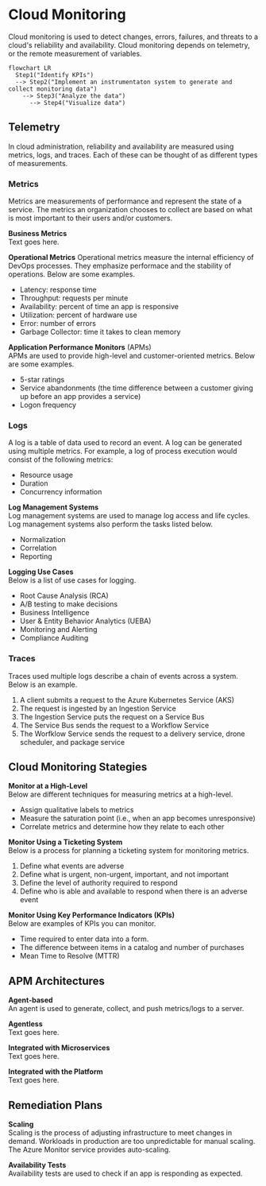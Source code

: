 # Cloud Monitoring
Cloud monitoring is used to detect changes, errors, failures, and threats to a cloud's reliability and availability. Cloud monitoring depends on telemetry, or the remote measurement of variables. 

```mermaid
flowchart LR
  Step1("Identify KPIs") 
  --> Step2("Implement an instrumentaton system to generate and collect monitoring data")
    --> Step3("Analyze the data")
      --> Step4("Visualize data")
```

## Telemetry
In cloud administration, reliability and availability are measured using metrics, logs, and traces. Each of these can be thought of as different types of measurements. 

### Metrics
Metrics are measurements of performance and represent the state of a service. The metrics an organization chooses to collect are based on what is most important to their users and/or customers. 

**Business Metrics**  
Text goes here. 

**Operational Metrics**
Operational metrics measure the internal efficiency of DevOps processes. They emphasize performace and the stability of operations. Below are some examples.
* Latency: response time
* Throughput: requests per minute
* Availability: percent of time an app is responsive
* Utilization: percent of hardware use
* Error: number of errors
* Garbage Collector: time it takes to clean memory

**Application Performance Monitors** (APMs)  
APMs are used to provide high-level and customer-oriented metrics. Below are some examples. 
* 5-star ratings
* Service abandonments (the time difference between a customer giving up before an app provides a service)
* Logon frequency 

### Logs
A log is a table of data used to record an event. A log can be generated using multiple metrics. For example, a log of process execution would consist of the following metrics:
* Resource usage
* Duration
* Concurrency information

**Log Management Systems**  
Log management systems are used to manage log access and life cycles. Log management systems also perform the tasks listed below. 
* Normalization
* Correlation
* Reporting

**Logging Use Cases**  
Below is a list of use cases for logging. 
* Root Cause Analysis (RCA)
* A/B testing to make decisions
* Business Intelligence 
* User & Entity Behavior Analytics (UEBA)
* Monitoring and Alerting
* Compliance Auditing

### Traces
Traces used multiple logs describe a chain of events across a system. Below is an example.
1. A client submits a request to the Azure Kubernetes Service (AKS)
2. The request is ingested by an Ingestion Service
3. The Ingestion Service puts the request on a Service Bus
4. The Service Bus sends the request to a Workflow Service
5. The Worfklow Service sends the request to a delivery service, drone scheduler, and package service

## Cloud Monitoring Stategies
**Monitor at a High-Level**  
Below are different techniques for measuring metrics at a high-level.  
* Assign qualitative labels to metrics 
* Measure the saturation point (i.e., when an app becomes unresponsive)
* Correlate metrics and determine how they relate to each other

**Monitor Using a Ticketing System**  
Below is a process for planning a ticketing system for monitoring metrics. 
1. Define what events are adverse
2. Define what is urgent, non-urgent, important, and not important
3. Define the level of authority required to respond
4. Define who is able and available to respond when there is an adverse event

**Monitor Using Key Performance Indicators (KPIs)**  
Below are examples of KPIs you can monitor. 
* Time required to enter data into a form. 
* The difference between items in a catalog and number of purchases 
* Mean Time to Resolve (MTTR)

## APM Architectures
**Agent-based**  
An agent is used to generate, collect, and push metrics/logs to a server. 

**Agentless**  
Text goes here. 

**Integrated with Microservices**  
Text goes here. 

**Integrated with the Platform**  
Text goes here. 

## Remediation Plans
**Scaling**  
Scaling is the process of adjusting infrastructure to meet changes in demand. Workloads in production are too unpredictable for manual scaling. The Azure Monitor service provides auto-scaling.

**Availability Tests**   
Availability tests are used to check if an app is responding as expected. 

